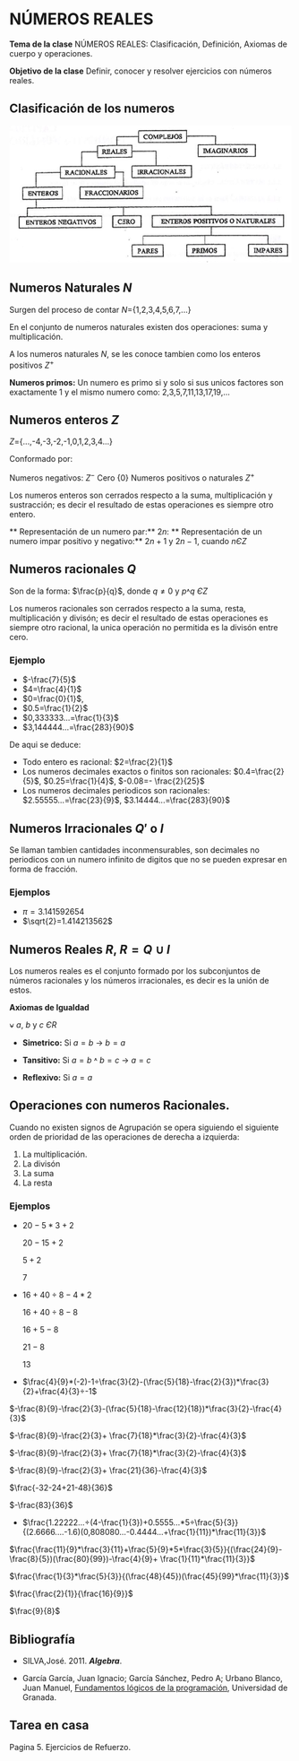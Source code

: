 # NÚMEROS REALES


**Tema de la clase**  NÚMEROS REALES: Clasificación, Definición, Axiomas de cuerpo y operaciones. 

**Objetivo de la clase** Definir, conocer y resolver ejercicios con números reales.

## Clasificación de los numeros

![una foto](n.png)

## Numeros Naturales $N$

Surgen del proceso de contar
$N$={1,2,3,4,5,6,7,...}

En el conjunto de numeros naturales existen dos operaciones: suma y multiplicación.

A los numeros naturales $N$, se  les conoce tambien como los enteros positivos $Z^+$

**Numeros primos:** Un numero es primo si y solo si sus unicos factores son exactamente 1 y el mismo numero como: 2,3,5,7,11,13,17,19,...


## Numeros enteros $Z$

$Z$={...,-4,-3,-2,-1,0,1,2,3,4...}

Conformado por:

Numeros negativos: $Z^-$
Cero {0}
Numeros positivos o naturales $Z^+$

Los numeros enteros son cerrados respecto a la suma, multiplicación y sustracción; es decir el resultado de estas operaciones es siempre otro entero.

** Representación de un numero par:** $2n$:  ** Representación de un numero impar positivo y negativo:** $2n+1$ y  $2n-1$, cuando $n Є Z$

## Numeros racionales $Q$
Son de la forma: $\frac{p}{q}$, donde $q≠0$  y  $p ˄ q$  $Є Z$

Los numeros racionales son cerrados respecto a la suma, resta, multiplicación y divisón; es decir el resultado de estas operaciones es siempre otro racional, la unica operación no permitida es la divisón entre cero.

### Ejemplo 

- $-\frac{7}{5}$
- $4=\frac{4}{1}$
- $0=\frac{0}{1}$,
- $0.5=\frac{1}{2}$
- $0,333333...=\frac{1}{3}$
- $3,144444...=\frac{283}{90}$

De aqui se deduce:

- Todo entero es racional: $2=\frac{2}{1}$ 
- Los numeros decimales exactos o finitos son racionales:  $0.4=\frac{2}{5}$, $0.25=\frac{1}{4}$, $-0.08=- \frac{2}{25}$
- Los numeros decimales periodicos son racionales:  $2.55555...=\frac{23}{9}$,  $3.14444...=\frac{283}{90}$

## Numeros Irracionales $Q'$ o $I$

Se llaman tambien cantidades inconmensurables, son decimales no periodicos con un numero infinito de digitos que no se pueden expresar en forma de fracción.

### Ejemplos

- $π= 3.141592654$
- $\sqrt{2}=1.414213562$

## Numeros Reales $R$,  $R= Q ∪ I$

Los numeros reales es el conjunto formado por los subconjuntos de números racionales y los números irracionales, es decir es la unión de estos. 

**Axiomas de Igualdad**

$⍱$ $a$, $b$ y $c$ $Є R$ 

- **Simetrico:** Si $a=b$ $→$ $b=a$ 
- **Tansitivo:** Si $a=b$ $˄$ $b=c$  $→$ $a=c$

- **Reflexivo:** Si $a=a$

## Operaciones con numeros Racionales.

Cuando no existen signos de Agrupación se opera siguiendo el siguiente orden de prioridad de las operaciones de derecha a izquierda:

1. La multiplicación.
2. La divisón
3. La suma 
4. La resta 

### Ejemplos

- $20-5*3+2$

    $20-15+2$

    $5+2$

    $7$

- $16+40÷8-4*2$

    $16+40÷8-8$

    $16+5-8$

    $21-8$

    $13$

 - $\frac{4}{9}*(-2)-1÷\frac{3}{2}-(\frac{5}{18}-\frac{2}{3})*\frac{3}{2}+\frac{4}{3}÷-1$
 
 $-\frac{8}{9}-\frac{2}{3}-(\frac{5}{18}-\frac{12}{18})*\frac{3}{2}-\frac{4}{3}$
 
 $-\frac{8}{9}-\frac{2}{3}+ \frac{7}{18}*\frac{3}{2}-\frac{4}{3}$
 
 $-\frac{8}{9}-\frac{2}{3}+ \frac{7}{18}*\frac{3}{2}-\frac{4}{3}$
 
 $-\frac{8}{9}-\frac{2}{3}+ \frac{21}{36}-\frac{4}{3}$
 
 $\frac{-32-24+21-48}{36}$
 
 $-\frac{83}{36}$

-  $\frac{1.22222...÷(4-\frac{1}{3})+0.5555...*5÷\frac{5}{3}}{(2.6666....-1.6)(0,808080...-0.4444...+\frac{1}{11})*\frac{11}{3}}$


$\frac{\frac{11}{9}*\frac{3}{11}+\frac{5}{9}*5*\frac{3}{5}}{(\frac{24}{9}-\frac{8}{5})(\frac{80}{99})-\frac{4}{9}+ \frac{1}{11}*\frac{11}{3}}$


$\frac{\frac{1}{3}*\frac{5}{3}}{(\frac{48}{45})(\frac{45}{99}*\frac{11}{3}}$

$\frac{\frac{2}{1}}{\frac{16}{9}}$

$\frac{9}{8}$



## Bibliografía

- SILVA,José. 2011. ***Algebra***.

- García García, Juan Ignacio; García Sánchez, Pedro A; Urbano Blanco, Juan Manuel, [Fundamentos lógicos de la programación](http://hdl.handle.net/10481/43278), Universidad de Granada.

## Tarea en casa

Pagina 5. Ejercicios de Refuerzo.











